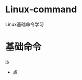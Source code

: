 # Linux-command
Linux基础命令学习
# 基础命令
 [ls](https://github.com/zmmoo/Linux-command/blob/master/ls)
- 点
